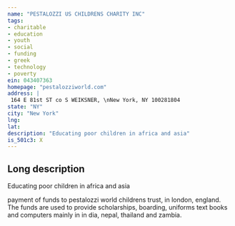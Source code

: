 ```yaml
---
name: "PESTALOZZI US CHILDRENS CHARITY INC"
tags:
- charitable
- education
- youth
- social
- funding
- greek
- technology
- poverty
ein: 043407363
homepage: "pestalozziworld.com"
address: |
 164 E 81st ST co S WEIKSNER, \nNew York, NY 100281804
state: "NY"
city: "New York"
lng: 
lat: 
description: "Educating poor children in africa and asia"
is_501c3: X
---
```


## Long description

Educating poor children in africa and asia
  
  payment of funds to pestalozzi world childrens trust, in london, england. The funds are used to provide scholarships, boarding, uniforms text books and computers mainly in in dia, nepal, thailand and zambia. 
